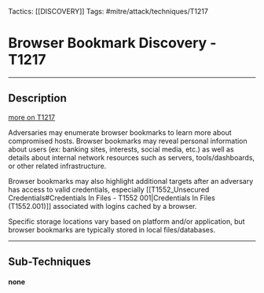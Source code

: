 Tactics: [[DISCOVERY]]
Tags: #mitre/attack/techniques/T1217  

# Browser Bookmark Discovery - T1217
---
## Description
[more on T1217](https://attack.mitre.org/techniques/T1217)

Adversaries may enumerate browser bookmarks to learn more about compromised hosts. Browser bookmarks may reveal personal information about users (ex: banking sites, interests, social media, etc.) as well as details about internal network resources such as servers, tools/dashboards, or other related infrastructure.

Browser bookmarks may also highlight additional targets after an adversary has access to valid credentials, especially [[T1552_Unsecured Credentials#Credentials In Files - T1552 001|Credentials In Files (T1552.001)]] associated with logins cached by a browser.

Specific storage locations vary based on platform and/or application, but browser bookmarks are typically stored in local files/databases.

---
## Sub-Techniques

#### none

